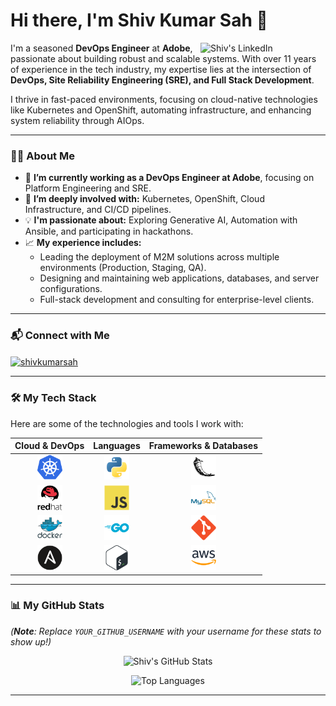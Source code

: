 # Hi there, I'm Shiv Kumar Sah 👋

<a href="https://linkedin.com/in/shivkumarsah" target="_blank">
  <img align="right" alt="Shiv's LinkedIn" width="200" src="https://i.imgur.com/83w5mK3.png" />
</a>

I'm a seasoned **DevOps Engineer** at **Adobe**, passionate about building robust and scalable systems. With over 11 years of experience in the tech industry, my expertise lies at the intersection of **DevOps, Site Reliability Engineering (SRE), and Full Stack Development**.

I thrive in fast-paced environments, focusing on cloud-native technologies like Kubernetes and OpenShift, automating infrastructure, and enhancing system reliability through AIOps.

---

### 👨‍💻 About Me

- 🔭 **I’m currently working as a DevOps Engineer at Adobe**, focusing on Platform Engineering and SRE.
- 🌱 **I’m deeply involved with:** Kubernetes, OpenShift, Cloud Infrastructure, and CI/CD pipelines.
- 💡 **I'm passionate about:** Exploring Generative AI, Automation with Ansible, and participating in hackathons.
- 📈 **My experience includes:**
  - Leading the deployment of M2M solutions across multiple environments (Production, Staging, QA).
  - Designing and maintaining web applications, databases, and server configurations.
  - Full-stack development and consulting for enterprise-level clients.

---

### 📬 Connect with Me

<p align="left">
  <a href="https://linkedin.com/in/shivkumarsah" target="blank">
    <img align="center" src="https://raw.githubusercontent.com/rahuldkjain/github-profile-readme-generator/master/src/images/icons/Social/linked-in-alt.svg" alt="shivkumarsah" height="30" width="40" />
  </a>
  </p>

---

### 🛠️ My Tech Stack

Here are some of the technologies and tools I work with:

| **Cloud & DevOps** | **Languages** | **Frameworks & Databases** |
| :---: | :---: | :---: |
| <img src="https://raw.githubusercontent.com/devicons/devicon/master/icons/kubernetes/kubernetes-plain.svg" alt="Kubernetes" width="40" height="40"/> | <img src="https://raw.githubusercontent.com/devicons/devicon/master/icons/python/python-original.svg" alt="Python" width="40" height="40"/> | <img src="https://raw.githubusercontent.com/devicons/devicon/master/icons/flask/flask-original.svg" alt="Flask" width="40" height="40"/> |
| <img src="https://raw.githubusercontent.com/devicons/devicon/master/icons/redhat/redhat-original-wordmark.svg" alt="OpenShift" width="40" height="40"/> | <img src="https://raw.githubusercontent.com/devicons/devicon/master/icons/javascript/javascript-original.svg" alt="JavaScript" width="40" height="40"/> | <img src="https://raw.githubusercontent.com/devicons/devicon/master/icons/mysql/mysql-original-wordmark.svg" alt="MySQL" width="40" height="40"/> |
| <img src="https://raw.githubusercontent.com/devicons/devicon/master/icons/docker/docker-original-wordmark.svg" alt="Docker" width="40" height="40"/> | <img src="https://raw.githubusercontent.com/devicons/devicon/master/icons/go/go-original-wordmark.svg" alt="Go" width="40" height="40"/> | <img src="https://raw.githubusercontent.com/devicons/devicon/master/icons/git/git-original.svg" alt="Git" width="40" height="40"/> |
| <img src="https://raw.githubusercontent.com/devicons/devicon/2ae2a900d2f041da66e950e4d48052658d850630/icons/ansible/ansible-original.svg" alt="Ansible" width="40" height="40"/> | <img src="https://raw.githubusercontent.com/devicons/devicon/master/icons/bash/bash-original.svg" alt="Bash" width="40" height="40"/> | <img src="https://raw.githubusercontent.com/devicons/devicon/master/icons/amazonwebservices/amazonwebservices-original-wordmark.svg" alt="AWS" width="40" height="40"/> |

---

### 📊 My GitHub Stats

*(**Note**: Replace `YOUR_GITHUB_USERNAME` with your username for these stats to show up!)*

<p align="center">
  <img src="https://github-readme-stats.vercel.app/api?username=YOUR_GITHUB_USERNAME&show_icons=true&theme=radical&rank_icon=github" alt="Shiv's GitHub Stats" />
</p>
<p align="center">
  <img src="https://github-readme-stats.vercel.app/api/top-langs/?username=YOUR_GITHUB_USERNAME&layout=compact&theme=radical" alt="Top Languages" />
</p>

---
